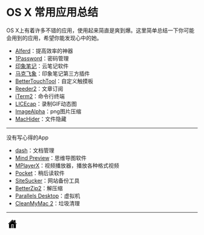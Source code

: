 # OS X 常用应用总结

OS X上有着许多不错的应用，使用起来简直是爽到爆。这里简单总结一下你可能会用到的应用，希望你能发现心中的她。

* [Alferd](https://github.com/xuelangZF/MacOSX/blob/gh-pages/apps/alferd.md)：提高效率的神器
* [1Password](https://github.com/xuelangZF/MacOSX/blob/gh-pages/apps/onepassword.md)：密码管理
* [印象笔记](https://github.com/xuelangZF/MacOSX/blob/gh-pages/apps/evernote.md)：云笔记软件
* [马克飞象](https://github.com/xuelangZF/MacOSX/blob/gh-pages/apps/evernote.md)：印象笔记第三方插件
* [BetterTouchTool](https://github.com/xuelangZF/MacOSX/blob/gh-pages/apps/betterTouchTool.md)：自定义触摸板
* [Reeder2](https://github.com/xuelangZF/MacOSX/blob/gh-pages/apps/reeder2.md)：文章订阅
* [iTerm2](https://github.com/xuelangZF/MacOSX/blob/gh-pages/apps/iterm2.md)：命令行终端
* [LICEcap](https://github.com/xuelangZF/MacOSX/blob/gh-pages/apps/licecap.md)：录制GIF动态图
* [ImageAlpha](https://github.com/xuelangZF/MacOSX/blob/gh-pages/apps/imageAlpha.md)：png图片压缩
* [MacHider](https://github.com/xuelangZF/MacOSX/blob/gh-pages/apps/macHider.md)：文件隐藏


---
没有写心得的App

* [dash](http://kapeli.com/dash)：文档管理
* [Mind Preview](http://www.mindpreview.com/)：思维导图软件
* [MPlayerX](http://mplayerx.org/)：视频播放器，播放各种格式视频
* [Pocket](https://getpocket.com/mac/?a=mac)：稍后读软件
* [SiteSucker](http://www.sitesucker.us/mac/mac.html)：网站备份工具
* [BetterZip2](http://macitbetter.com/buy/)：解压缩
* [Parallels Desktop](http://www.parallels.com/products/desktop/)：虚拟机
* [CleanMyMac 2](http://macpaw.com/cleanmymac)：垃圾清理


---
[![](../resource/home.png)](http://selfboot.cn/MacOSX)


